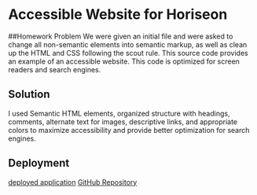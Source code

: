 # Accessible Website for Horiseon
##Homework Problem
We were given an initial file and were asked to change all non-semantic elements into semantic markup, as well as clean up the HTML and  CSS following the scout rule. This source code provides an example of an accessible website. This code is optimized for screen readers and search engines.
## Solution
I used Semantic HTML elements, organized structure with headings, comments, alternate text for images, descriptive links, and appropriate colors to maximize accessibility and provide better optimization for search engines.

## Deployment
[deployed application](https://ghudson46.github.io/homework1-coderefractor/)
[GitHub Repository](https://github.com/ghudson46/homework1-coderefractor/)
